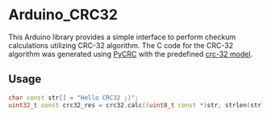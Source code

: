 Arduino_CRC32
=============

This Arduino library provides a simple interface to perform checkum calculations utilizing CRC-32 algorithm. The C code for the CRC-32 algorithm was generated using [PyCRC](https://pycrc.org) with the predefined [crc-32 model](https://pycrc.org/models.html#crc-32).

## Usage

```C++
char const str[] = "Hello CRC32 ;)";
uint32_t const crc32_res = crc32.calc((uint8_t const *)str, strlen(str));
```
